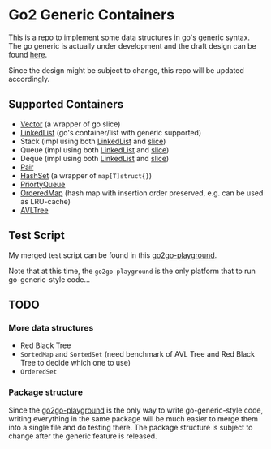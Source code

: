 # Go2 Generic Containers

This is a repo to implement some data structures in go's generic syntax. 
The go generic is actually under development and the draft design can be 
found [here](https://go.googlesource.com/proposal/+/refs/heads/master/design/go2draft-type-parameters.md).

Since the design might be subject to change, this repo will be updated accordingly.

## Supported Containers

- [Vector](vector.go) (a wrapper of go slice)
- [LinkedList](list.go) (go's container/list with generic supported)
- Stack (impl using both [LinkedList](stack.go) and [slice](arraystack.go))
- Queue (impl using both [LinkedList](queue.go) and [slice](arrayqueue.go))
- Deque (impl using both [LinkedList](deque.go) and [slice](arraydeque.go))
- [Pair](pair.go)
- [HashSet](set.go) (a wrapper of `map[T]struct{}`)
- [PriortyQueue](priorityqueue.go)
- [OrderedMap](orderedmap.go) (hash map with insertion order preserved, e.g. can be used as LRU-cache)
- [AVLTree](avltree.go)

## Test Script

My merged test script can be found in this [go2go-playground](https://go2goplay.golang.org/p/ZtwdpwK89DG).

Note that at this time, the `go2go playground` is the only platform that to run go-generic-style code...

## TODO

### More data structures
- Red Black Tree
- `SortedMap` and `SortedSet` (need benchmark of AVL Tree and Red Black Tree to decide which one to use)
- `OrderedSet`

### Package structure

Since the [go2go-playground](https://go2goplay.golang.org/) is the only way to write go-generic-style code, 
writing everything in the same package will be much easier to merge them into a single file and do testing
there. The package structure is subject to change after the generic feature is released.